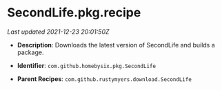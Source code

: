# SecondLife.pkg.recipe

_Last updated 2021-12-23 20:01:50Z_

- **Description**: Downloads the latest version of SecondLife and builds a package.

- **Identifier**: `com.github.homebysix.pkg.SecondLife`

- **Parent Recipes**: `com.github.rustymyers.download.SecondLife`

